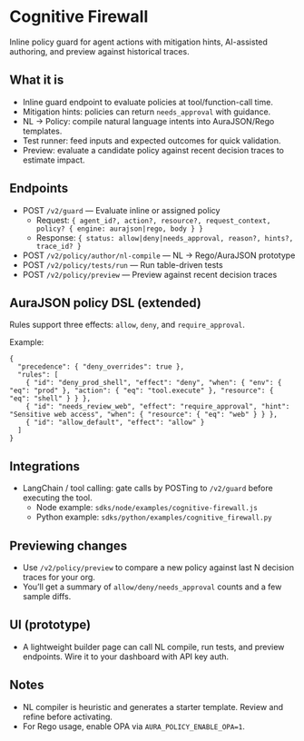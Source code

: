 # Cognitive Firewall

Inline policy guard for agent actions with mitigation hints, AI-assisted authoring, and preview against historical traces.

## What it is
- Inline guard endpoint to evaluate policies at tool/function-call time.
- Mitigation hints: policies can return `needs_approval` with guidance.
- NL → Policy: compile natural language intents into AuraJSON/Rego templates.
- Test runner: feed inputs and expected outcomes for quick validation.
- Preview: evaluate a candidate policy against recent decision traces to estimate impact.

## Endpoints
- POST `/v2/guard` — Evaluate inline or assigned policy
  - Request: `{ agent_id?, action?, resource?, request_context, policy? { engine: aurajson|rego, body } }`
  - Response: `{ status: allow|deny|needs_approval, reason?, hints?, trace_id? }`
- POST `/v2/policy/author/nl-compile` — NL → Rego/AuraJSON prototype
- POST `/v2/policy/tests/run` — Run table-driven tests
- POST `/v2/policy/preview` — Preview against recent decision traces

## AuraJSON policy DSL (extended)
Rules support three effects: `allow`, `deny`, and `require_approval`.

Example:
```
{
  "precedence": { "deny_overrides": true },
  "rules": [
    { "id": "deny_prod_shell", "effect": "deny", "when": { "env": { "eq": "prod" }, "action": { "eq": "tool.execute" }, "resource": { "eq": "shell" } } },
    { "id": "needs_review_web", "effect": "require_approval", "hint": "Sensitive web access", "when": { "resource": { "eq": "web" } } },
    { "id": "allow_default", "effect": "allow" }
  ]
}
```

## Integrations
- LangChain / tool calling: gate calls by POSTing to `/v2/guard` before executing the tool.
  - Node example: `sdks/node/examples/cognitive-firewall.js`
  - Python example: `sdks/python/examples/cognitive_firewall.py`

## Previewing changes
- Use `/v2/policy/preview` to compare a new policy against last N decision traces for your org.
- You’ll get a summary of `allow/deny/needs_approval` counts and a few sample diffs.

## UI (prototype)
- A lightweight builder page can call NL compile, run tests, and preview endpoints. Wire it to your dashboard with API key auth.

## Notes
- NL compiler is heuristic and generates a starter template. Review and refine before activating.
- For Rego usage, enable OPA via `AURA_POLICY_ENABLE_OPA=1`.
